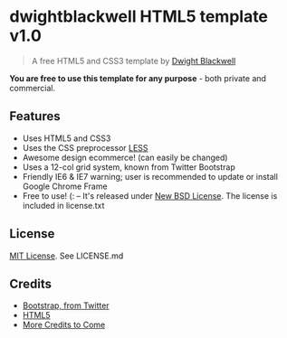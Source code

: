 # dwightblackwell HTML5 template v1.0

> A free HTML5 and CSS3 template by [Dwight Blackwell](http://dwightblackwell.com)

**You are free to use this template for any purpose** - both private and commercial.

## Features

* Uses HTML5 and CSS3
* Uses the CSS preprocessor [LESS](http://lesscss.org/)
* Awesome design ecommerce! (can easily be changed)
* Uses a 12-col grid system, known from Twitter Bootstrap
* Friendly IE6 &amp; IE7 warning; user is recommended to update or install Google Chrome Frame
* Free to use! (: – It's released under [New BSD License](http://www.opensource.org/licenses/bsd-license.php). The license is included in license.txt

## License

[MIT License](http://en.wikipedia.org/wiki/MIT_License). See LICENSE.md

## Credits


* [Bootstrap, from Twitter](ttp://twitter.github.com/bootstrap/)
* [HTML5]()
* [More Credits to Come]()
